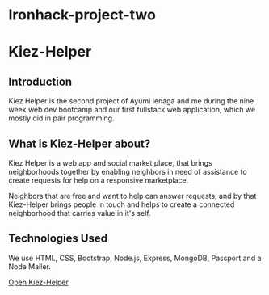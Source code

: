 # Ironhack-project-two

<h1>Kiez-Helper</h1>

<h2>Introduction</h2>

Kiez Helper is the second project of Ayumi Ienaga and me during the nine week web dev bootcamp and our first fullstack web application, which we mostly did in pair programming.

<h2> What is Kiez-Helper about?</h2>

Kiez Helper is a web app and social market place, that brings neighborhoods together by enabling neighbors in need of assistance to create requests for help on a responsive marketplace. 

Neighbors that are free and want to help can answer requests, and by that Kiez-Helper brings people in touch and helps to create a connected neighborhood that carries value in it's self.

<h2>Technologies Used</h2>

We use HTML, CSS, Bootstrap, Node.js, Express, MongoDB, Passport and a Node Mailer.

<a href="https://kiez-helper.herokuapp.com/">Open Kiez-Helper</a>

